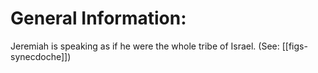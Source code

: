 # General Information:

Jeremiah is speaking as if he were the whole tribe of Israel. (See: [[figs-synecdoche]])